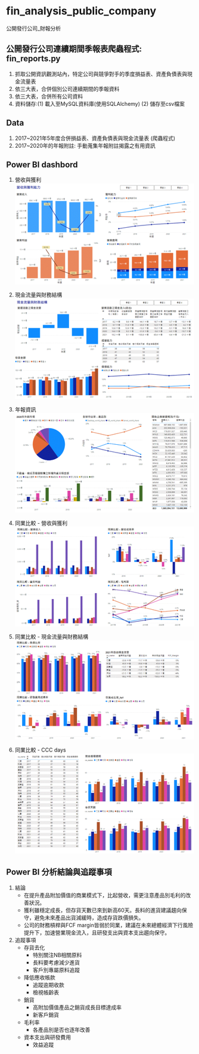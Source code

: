 # fin_analysis_public_company
公開發行公司_財報分析

## 公開發行公司連續期間季報表爬蟲程式: fin_reports.py
1. 抓取公開資訊觀測站內，特定公司與競爭對手的季度損益表、資產負債表與現金流量表
2. 依三大表，合併個別公司連續期間的季報資料
3. 依三大表，合併所有公司資料
4. 資料儲存:(1) 載入至MySQL資料庫(使用SQLAlchemy) (2) 儲存至csv檔案

## Data
1. 2017~2021年5年度合併損益表、資產負債表與現金流量表 (爬蟲程式)
2. 2017~2020年的年報附註: 手動蒐集年報附註揭露之有用資訊

## Power BI dashbord
1. 營收與獲利
![image](https://github.com/SidneyChou/fin_analysis_public_company/blob/master/img/sales_profit.gif)

2. 現金流量與財務結構
![image](https://github.com/SidneyChou/fin_analysis_public_company/blob/master/img/cf_bs.gif)

3. 年報資訊
![image](https://github.com/SidneyChou/fin_analysis_public_company/blob/master/img/annual_report_info.gif)

4. 同業比較 - 營收與獲利
![image](https://github.com/SidneyChou/fin_analysis_public_company/blob/master/img/competitor_sales_profit.gif)

5. 同業比較 - 現金流量與財務結構
![image](https://github.com/SidneyChou/fin_analysis_public_company/blob/master/img/competitor_cf_bs.gif)

6. 同業比較 - CCC days
![image](https://github.com/SidneyChou/fin_analysis_public_company/blob/master/img/competitor_ccc_days.gif)


## Power BI 分析結論與追蹤事項
1. 結論
   - 在提升產品附加價值的商業模式下，比起營收，需更注意產品別毛利的改善狀況。
   - 獲利雖穩定成長，但存貨天數已來到新高60天。長料的進貨建議趨向保守，避免未來產品出貨減緩時，造成存貨跌價損失。
   - 公司的財務槓桿與FCF margin皆弱於同業，建議在未來總體經濟下行風險提升下，加速營業現金流入，且研發支出與資本支出趨向保守。
2. 追蹤事項
   - 存貨去化
     - 特別關注NB相關原料
     - 長料要考慮減少進貨
     - 客戶別專屬原料追蹤
   - 降低應收帳款
     - 追蹤逾期收款
     - 檢視帳齡表
   - 銷貨
     - 高附加價值產品之銷貨成長目標達成率
     - 新客戶銷貨
   - 毛利率
     - 各產品別是否也逐年改善
   - 資本支出與研發費用
     - 效益追蹤


